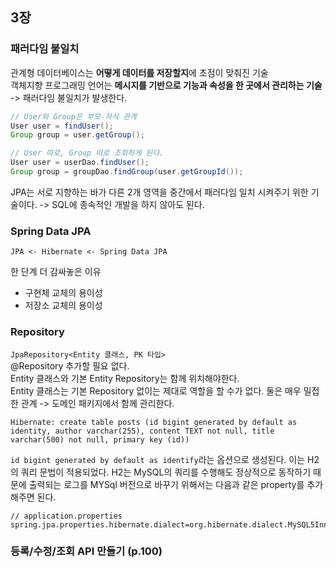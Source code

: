 ## 3장

### 패러다임 불일치
관계형 데이터베이스는 **어떻게 데이터를 저장할지**에 초점이 맞춰진 기술  
객체지향 프로그래밍 언어는 **메시지를 기반으로 기능과 속성을 한 곳에서 관리하는 기술**  
-> 패러다임 불일치가 발생한다.

```java
// User와 Group은 부모-자식 관계
User user = findUser();
Group group = user.getGroup();

// User 따로, Group 따로 조회하게 된다.
User user = userDao.findUser();
Group group = groupDao.findGroup(user.getGroupId());
```


JPA는 서로 지향하는 바가 다른 2개 영역을 중간에서 패러다임 일치 시켜주기 위한 기술이다. -> SQL에 종속적인 개발을 하지 않아도 된다.

### Spring Data JPA
```text
JPA <- Hibernate <- Spring Data JPA
```
한 단계 더 감싸놓은 이유  
* 구현체 교체의 용이성  
* 저장소 교체의 용이성  

### Repository
`JpaRepository<Entity 클래스, PK 타입>`  
@Repository 추가할 필요 없다.  
Entity 클래스와 기본 Entity Repository는 함께 위치해야한다.  
Entity 클래스는 기본 Repository 없이는 제대로 역할을 할 수가 없다. 둘은 매우 밀접한 관계 -> 도메인 패키지에서 함께 관리한다.  


```text
Hibernate: create table posts (id bigint generated by default as identity, author varchar(255), content TEXT not null, title varchar(500) not null, primary key (id))
```
`id bigint generated by default as identify`라는 옵션으로 생성된다. 이는 H2의 쿼리 문법이 적용되었다. H2는 MySQL의 쿼리를 수행해도 정상적으로 동작하기 때문에 출력되는 로그를 MYSql 버전으로 바꾸기 위해서는
다음과 같은 property를 추가해주면 된다.

```text
// application.properties
spring.jpa.properties.hibernate.dialect=org.hibernate.dialect.MySQL5InnoDBDialect
```

### 등록/수정/조회 API 만들기 (p.100)
